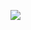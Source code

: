 <p align="left">
  <img src="https://api.boot.dev/v1/users/public/08dba7b6-57ec-42d3-a0a7-5911e957505c/thumbnail" >
</p>
